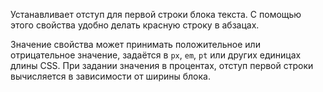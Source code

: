 Устанавливает отступ для первой строки блока текста. С помощью этого свойства удобно делать красную строку в абзацах.

Значение свойства может принимать положительное или отрицательное значение, задаётся в `px`, `em`, `pt` или других единицах длины CSS. При задании значения в процентах, отступ первой строки вычисляется в зависимости от ширины блока.